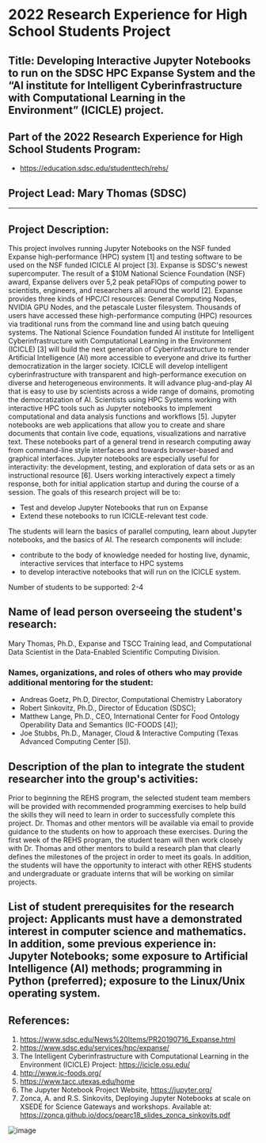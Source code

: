 # 2022 Research Experience for High School Students Project 
## Title: Developing Interactive Jupyter Notebooks to run on the SDSC HPC Expanse System and the “AI institute for Intelligent Cyberinfrastructure with Computational Learning in the Environment” (ICICLE) project.

## Part of the 2022 Research Experience for High School Students Program: 
* https://education.sdsc.edu/studenttech/rehs/

## Project Lead:  Mary Thomas (SDSC)
<hr>

## Project Description: 
This project involves running Jupyter Notebooks on the NSF funded Expanse high-performance (HPC) system [1] and testing software to be used on the NSF funded ICICLE AI project [3]. Expanse is SDSC's newest supercomputer. The result of a $10M National Science Foundation (NSF) award, Expanse delivers over 5,2 peak petaFlOps of computing power to scientists, engineers, and researchers all around the world [2]. Expanse provides three kinds of HPC/CI resources: General Computing Nodes, NVIDIA GPU Nodes, and the petascale Luster filesystem. Thousands of users have accessed these high-performance computing (HPC) resources via traditional runs from the command line and using batch queuing systems.
The National Science Foundation funded AI institute for Intelligent Cyberinfrastructure with Computational Learning in the Environment (ICICLE) [3] will build the next generation of Cyberinfrastructure to render Artificial Intelligence (AI) more accessible to everyone and drive its further democratization in the larger society. ICICLE will develop intelligent cyberinfrastructure with transparent and high-performance execution on diverse and heterogeneous environments. It will advance plug-and-play AI that is easy to use by scientists across a wide range of domains, promoting the democratization of AI.
Scientists using HPC Systems working with interactive HPC tools such as Jupyter notebooks to implement computational and data analysis functions and workflows [5]. Jupyter notebooks are web applications that allow you to create and share documents that contain live code, equations, visualizations and narrative text. These notebooks part of a general trend in research computing away from command-line style interfaces and towards browser-based and graphical interfaces. Jupyter notebooks are especially useful for interactivity: the development, testing, and exploration of data sets or as an instructional resource [6]. Users working interactively expect a timely response, both for initial application startup and during the course of a session.
The goals of this research project will be to: 
* Test and develop Jupyter Notebooks that run on Expanse
* Extend these notebooks to run ICICLE-relevant test code. 

The students will learn the basics of parallel computing, learn about Jupyter notebooks, and the basics of AI. The research components will include:
* contribute to the body of knowledge needed for hosting live, dynamic, interactive services that interface to HPC systems
* to develop interactive notebooks that will run on the ICICLE system.

Number of students to be supported: 2-4

## Name of lead person overseeing the student's research:  
Mary Thomas, Ph.D., Expanse and TSCC Training lead, and Computational Data Scientist in the Data-Enabled Scientific Computing Division.

### Names, organizations, and roles of others who may provide additional mentoring for the student:  
* Andreas Goetz, Ph.D, Director, Computational Chemistry Laboratory
* Robert Sinkovitz, Ph.D., Director of Education (SDSC);  
* Matthew Lange, Ph.D., CEO, International Center for Food Ontology Operability Data and Semantics (IC-FOODS [4]); 
* Joe Stubbs, Ph.D., Manager, Cloud & Interactive Computing (Texas Advanced Computing Center [5]).

## Description of the plan to integrate the student researcher into the group's activities: 
Prior to beginning the REHS program, the selected student team members will be provided with recommended programming exercises to help build the skills they will need to learn in order to successfully complete this project. Dr. Thomas and other mentors will be available via email to provide guidance to the students on how to approach these exercises. During the first week of the REHS program, the student team will then work closely with Dr. Thomas and other mentors to build a research plan that clearly defines the milestones of the project in order to meet its goals. In addition, the students will have the opportunity to interact with other REHS students and undergraduate or graduate interns that will be working on similar projects.

## List of student prerequisites for the research project: Applicants must have a demonstrated interest in computer science and mathematics. In addition, some previous experience in: Jupyter Notebooks; some exposure to Artificial Intelligence (AI) methods;  programming in Python (preferred); exposure to the Linux/Unix operating system. 

## References: 
1.	https://www.sdsc.edu/News%20Items/PR20190716_Expanse.html
2.	https://www.sdsc.edu/services/hpc/expanse/
3.	The  Intelligent Cyberinfrastructure with Computational Learning in the Environment (ICICLE) Project:  https://icicle.osu.edu/ 
4.	http://www.ic-foods.org/
5.	https://www.tacc.utexas.edu/home 
6.	The Jupyter Notebook Project Website, https://jupyter.org/
7.	Zonca, A. and R.S. Sinkovits, Deploying Jupyter Notebooks at scale on XSEDE for Science Gateways and workshops. Available at: https://zonca.github.io/docs/pearc18_slides_zonca_sinkovits.pdf

![image](https://user-images.githubusercontent.com/14170808/231609424-60b830cb-2772-4314-b400-369791eca7f9.png)
